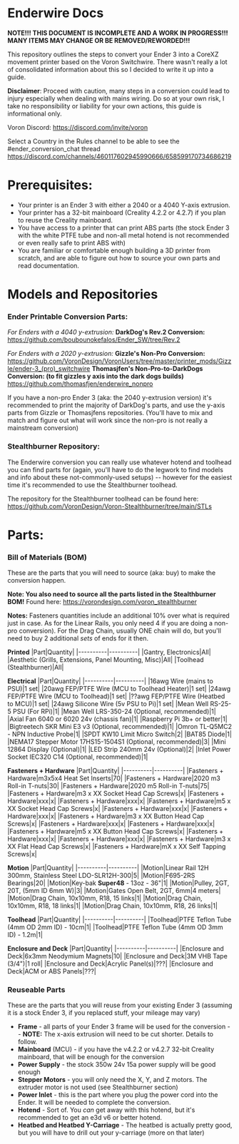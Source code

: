# Enderwire Docs

**NOTE!!! THIS DOCUMENT IS INCOMPLETE AND A WORK IN PROGRESS!!! MANY ITEMS MAY CHANGE OR BE REMOVED/REWORDED!!!**


This repository outlines the steps to convert your Ender 3 into a CoreXZ movement printer based on the Voron Switchwire. There wasn't really a lot of consolidated information about this so I decided to write it up into a guide.

**Disclaimer**: Proceed with caution, many steps in a conversion could lead to injury especially when dealing with mains wiring. Do so at your own risk, I take no responsibility or liability for your own actions, this guide is informational only.

Voron Discord: https://discord.com/invite/voron

Select a Country in the Rules channel to be able to see the #ender_conversion_chat thread https://discord.com/channels/460117602945990666/658599170734686219

# Prerequisites:
* Your printer is an Ender 3 with either a 2040 or a 4040 Y-axis extrusion.
* Your printer has a 32-bit mainboard (Creality 4.2.2 or 4.2.7) if you plan to reuse the Creality mainboard.
* You have access to a printer that can print ABS parts (the stock Ender 3 with the white PTFE tube and non-all metal hotend is not recommended or even really safe to print ABS with)
* You are familiar or comfortable enough building a 3D printer from scratch, and are able to figure out how to source your own parts and read documentation.

# Models and Repositories
### Ender Printable Conversion Parts:
*For Enders with a 4040 y-extrusion:*
**DarkDog's Rev.2 Conversion:** https://github.com/boubounokefalos/Ender_SW/tree/Rev.2

*For Enders with a 2020 y-extrusion:*
**Gizzle's Non-Pro Conversion:** https://github.com/VoronDesign/VoronUsers/tree/master/printer_mods/Gizzle/ender-3_(pro)_switchwire
**Thomasjfen's Non-Pro-to-DarkDogs Conversion: (to fit gizzles y axis into the dark dogs builds)** https://github.com/thomasfjen/enderwire_nonpro

If you have a non-pro Ender 3 (aka: the 2040 y-extrusion version) it's recommended to print the majority of DarkDog's parts, and use the y-axis parts from Gizzle or Thomasjfens repositories. (You'll have to mix and match and figure out what will work since the non-pro is not really a mainstream conversion)

### Stealthburner Repository:
The Enderwire conversion you can really use whatever hotend and toolhead you can find parts for (again, you'll have to do the legwork to find models and info about these not-commonly-used setups) -- however for the easiest time it's recommended to use the Stealthburner toolhead.

The repository for the Stealthburner toolhead can be found here: https://github.com/VoronDesign/Voron-Stealthburner/tree/main/STLs

# Parts:
### Bill of Materials (BOM)
These are the parts that you will need to source (aka: buy) to make the conversion happen. 

**Note: You also need to source all the parts listed in the Stealthburner BOM!** Found here: https://vorondesign.com/voron_stealthburner

**Notes:** Fasteners quantities include an additional 10% over what is required just in case. As for the Linear Rails, you only need 4 if you are doing a non-pro conversion). For the Drag Chain, usually ONE chain will do, but you'll need to buy 2 additional *sets* of ends for it then.

**Printed**
|Part|Quantity|
|----------|----------|
|Gantry, Electronics|All|
|Aesthetic (Grills, Extensions, Panel Mounting, Misc)|All|
|Toolhead (Stealthburner)|All|

**Electrical**
|Part|Quantity|
|----------|----------|
|16awg Wire (mains to PSU)|1 set|
|20awg FEP/PTFE Wire (MCU to Toolhead Heater)|1 set|
|24awg FEP/PTFE Wire (MCU to Toolhead)|1 set|
|??awg FEP/PTFE Wire (Heatbed to MCU)|1 set|
|24awg Silicone Wire (5v PSU to Pi)|1 set|
|Mean Well RS-25-5 PSU (For RPi)|1|
|Mean Well LRS-350-24 (Optional, recommended)|1|
|Axial Fan 6040 or 6020 24v (chassis fan)|1|
|Raspberry Pi 3b+ or better|1|
|Bigtreetech SKR Mini E3 v3 (Optional, recommended)|1|
|Omron TL-Q5MC2 - NPN Inductive Probe|1|
|SPDT KW10 Limit Micro Switch|2|
|BAT85 Diode|1|
|NEMA17 Stepper Motor 17HS15-1504S1 (Optional, recommended)|3|
|Mini 12864 Display (Optional)|1|
|LED Strip 240mm 24v (Optional)|2|
|Inlet Power Socket IEC320 C14 (Optional, recommended)|1|


**Fasteners + Hardware**
|Part|Quantity|
|----------|----------|
|Fasteners + Hardware|m3x5x4 Heat Set Inserts|70|
|Fasteners + Hardware|2020 m3 Roll-in T-nuts|30|
|Fasteners + Hardware|2020 m5 Roll-in T-nuts|75|
|Fasteners + Hardware|m3 x XX Socket Head Cap Screws|x|
|Fasteners + Hardware|xxx|x|
|Fasteners + Hardware|xxx|x|
|Fasteners + Hardware|m5 x XX Socket Head Cap Screws|x|
|Fasteners + Hardware|xxx|x|
|Fasteners + Hardware|xxx|x|
|Fasteners + Hardware|m3 x XX Button Head Cap Screws|x|
|Fasteners + Hardware|xxx|x|
|Fasteners + Hardware|xxx|x|
|Fasteners + Hardware|m5 x XX Button Head Cap Screws|x|
|Fasteners + Hardware|xxx|x|
|Fasteners + Hardware|xxx|x|
|Fasteners + Hardware|m3 x XX Flat Head Cap Screws|x|
|Fasteners + Hardware|mX x XX Self Tapping Screws|x|

**Motion**
|Part|Quantity|
|----------|----------|
|Motion|Linear Rail 12H 300mm, Stainless Steel LDO-SLR12H-300|5|
|Motion|F695-2RS Bearings|20|
|Motion|Key-bak **Super48** - 13oz - 36"|1|
|Motion|Pulley, 2GT, 20T, (5mm ID 6mm W)|3|
|Motion|Gates Open Belt, 2GT, 6mm|4 meters|
|Motion|Drag Chain, 10x10mm, R18, 15 links|1|
|Motion|Drag Chain, 10x10mm, R18, 18 links|1|
|Motion|Drag Chain, 10x10mm, R18, 26 links|1|

**Toolhead**
|Part|Quantity|
|----------|----------|
|Toolhead|PTFE Teflon Tube (4mm OD 2mm ID) - 10cm|1|
|Toolhead|PTFE Teflon Tube (4mm OD 3mm ID) - 1.2m|1|

**Enclosure and Deck**
|Part|Quantity|
|----------|----------|
|Enclosure and Deck|6x3mm Neodymium Magnets|10|
|Enclosure and Deck|3M VHB Tape (3/4")|1 roll|
|Enclosure and Deck|Acrylic Panel(s)|???|
|Enclosure and Deck|ACM or ABS Panels|???|

### Reuseable Parts
These are the parts that you will reuse from your existing Ender 3 (assuming it is a stock Ender 3, if you replaced stuff, your mileage may vary)

* **Frame** - all parts of your Ender 3 frame will be used for the conversion -- **NOTE:** The x-axis extrusion will need to be cut shorter. Details to follow.
* **Mainboard** (MCU) - if you have the v4.2.2 or v4.2.7 32-bit Creality mainboard, that will be enough for the conversion
* **Power Supply** - the stock 350w 24v 15a power supply will be good enough
* **Stepper Motors** - you will only need the X, Y, and Z motors. The extruder motor is not used (see Stealthburner section)
* **Power Inlet** - this is the part where you plug the power cord into the Ender. It will be needed to complete the conversion.
* **Hotend** - Sort of. You *can* get away with this hotend, but it's recommended to get an e3d v6 or better hotend. 
* **Heatbed and Heatbed Y-Carriage** - The heatbed is actually pretty good, but you will have to drill out your y-carriage (more on that later)

